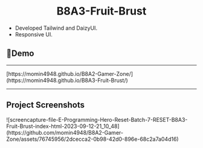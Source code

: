 <h1 align="center" id="title"> B8A3-Fruit-Brust </h1>
 <ul>
  <li> Developed Tailwind and DaizyUI. </li>
  <li> Responsive UI. </li>
</ul> 
<h2> 🚀Demo </h2>
<hr>
[https://momin4948.github.io/B8A2-Gamer-Zone/](https://momin4948.github.io/B8A3-Fruit-Brust/)
<hr>
<h2>Project Screenshots</h2>
![screencapture-file-E-Programming-Hero-Reset-Batch-7-RESET-B8A3-Fruit-Brust-index-html-2023-09-12-21_10_48](https://github.com/momin4948/B8A2-Gamer-Zone/assets/76745956/2dcecca2-0b98-42d0-896e-68c2a7a04d16)
